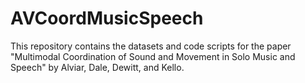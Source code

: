 # AVCoordMusicSpeech
This repository contains the datasets and code scripts for the paper "Multimodal Coordination of Sound and Movement in Solo Music and Speech" by Alviar, Dale, Dewitt, and Kello.
